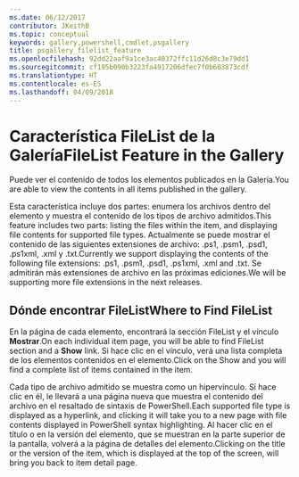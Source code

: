 ```yaml
---
ms.date: 06/12/2017
contributor: JKeithB
ms.topic: conceptual
keywords: gallery,powershell,cmdlet,psgallery
title: psgallery_filelist_feature
ms.openlocfilehash: 92dd22aaf9a1ce3ac40372ffc11d26d8c3e79dd1
ms.sourcegitcommit: cf195b090b3223fa4917206dfec7f0b603873cdf
ms.translationtype: HT
ms.contentlocale: es-ES
ms.lasthandoff: 04/09/2018
---
```

# <a name="filelist-feature-in-the-gallery"></a><span data-ttu-id="1c53b-103">Característica FileList de la Galería</span><span class="sxs-lookup"><span data-stu-id="1c53b-103">FileList Feature in the Gallery</span></span>

<span data-ttu-id="1c53b-104">Puede ver el contenido de todos los elementos publicados en la Galería.</span><span class="sxs-lookup"><span data-stu-id="1c53b-104">You are able to view the contents in all items published in the gallery.</span></span>

<span data-ttu-id="1c53b-105">Esta característica incluye dos partes: enumera los archivos dentro del elemento y muestra el contenido de los tipos de archivo admitidos.</span><span class="sxs-lookup"><span data-stu-id="1c53b-105">This feature includes two parts: listing the files within the item, and displaying file contents for supported file types.</span></span> <span data-ttu-id="1c53b-106">Actualmente se puede mostrar el contenido de las siguientes extensiones de archivo: .ps1, .psm1, .psd1, .ps1xml, .xml y .txt.</span><span class="sxs-lookup"><span data-stu-id="1c53b-106">Currently we support displaying the contents of the following file extensions: .ps1, .psm1, .psd1, .ps1xml, .xml and .txt.</span></span> <span data-ttu-id="1c53b-107">Se admitirán más extensiones de archivo en las próximas ediciones.</span><span class="sxs-lookup"><span data-stu-id="1c53b-107">We will be supporting more file extensions in the next releases.</span></span>

## <a name="where-to-find-filelist"></a><span data-ttu-id="1c53b-108">Dónde encontrar FileList</span><span class="sxs-lookup"><span data-stu-id="1c53b-108">Where to Find FileList</span></span>
<span data-ttu-id="1c53b-109">En la página de cada elemento, encontrará la sección FileList y el vínculo **Mostrar**.</span><span class="sxs-lookup"><span data-stu-id="1c53b-109">On each individual item page, you will be able to find FileList section and a **Show** link.</span></span> <span data-ttu-id="1c53b-110">Si hace clic en el vínculo, verá una lista completa de los elementos contenidos en el elemento.</span><span class="sxs-lookup"><span data-stu-id="1c53b-110">Click on the Show and you will find a complete list of items contained in the item.</span></span>

<span data-ttu-id="1c53b-111">Cada tipo de archivo admitido se muestra como un hipervínculo. Si hace clic en él, le llevará a una página nueva que muestra el contenido del archivo en el resaltado de sintaxis de PowerShell.</span><span class="sxs-lookup"><span data-stu-id="1c53b-111">Each supported file type is displayed as a hyperlink, and clicking it will take you to a new page with file contents displayed in PowerShell syntax highlighting.</span></span> <span data-ttu-id="1c53b-112">Al hacer clic en el título o en la versión del elemento, que se muestran en la parte superior de la pantalla, volverá a la página de detalles del elemento.</span><span class="sxs-lookup"><span data-stu-id="1c53b-112">Clicking on the title or the version of the item, which is displayed at the top of the screen, will bring you back to item detail page.</span></span>